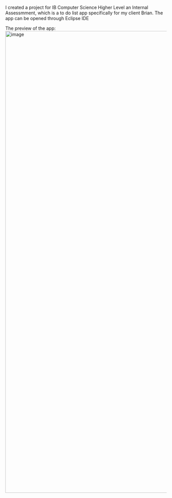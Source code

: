 I created a project for IB Computer Science Higher Level an Internal Assessmment, which is a to do list app specifically for my client Brian.
The app can be opened through Eclipse IDE

The preview of the app:
<img width="1438" alt="image" src="https://github.com/QuocthT/BriansToDoList/assets/120358229/0fce154a-7ded-4250-a375-6359c2df2e89">

